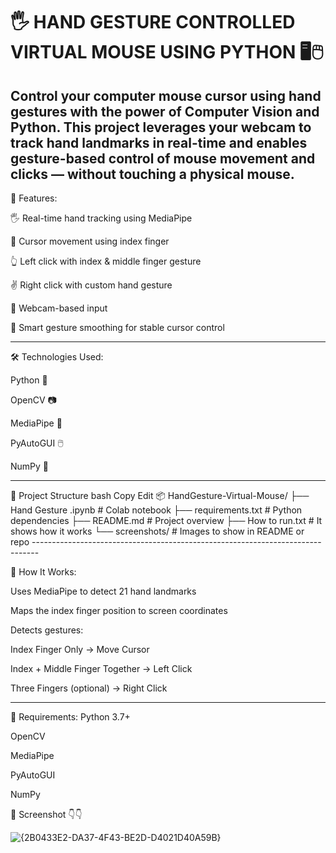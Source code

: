 # 🖐️ HAND GESTURE CONTROLLED VIRTUAL MOUSE USING PYTHON 🖥️🖱️

Control your computer mouse cursor using hand gestures with the power of Computer Vision and Python. This project leverages your webcam to track hand landmarks in real-time and enables gesture-based control of mouse movement and clicks — without touching a physical mouse.
----------------------------------------------------------------
🚀 Features:

🖐️ Real-time hand tracking using MediaPipe

🎯 Cursor movement using index finger

👆 Left click with index & middle finger gesture

✌️ Right click with custom hand gesture

🎥 Webcam-based input

🧠 Smart gesture smoothing for stable cursor control

----------------------------------------------------------------

🛠️ Technologies Used:

Python 🐍

OpenCV 📷

MediaPipe 🧠

PyAutoGUI 🖱️

NumPy 🔢

-------------------------------------------------------------------------------

📁 Project Structure
bash
Copy
Edit
📦 HandGesture-Virtual-Mouse/
├── Hand Gesture .ipynb         # Colab notebook
├── requirements.txt            # Python dependencies
├── README.md                   # Project overview
├── How to run.txt              # It shows how it works
 └── screenshots/            # Images to show in README or repo
    -------------------------------------------------------------------------------

📸 How It Works: 

Uses MediaPipe to detect 21 hand landmarks

Maps the index finger position to screen coordinates

Detects gestures:

Index Finger Only → Move Cursor

Index + Middle Finger Together → Left Click

Three Fingers (optional) → Right Click

--------------------------------------------------------------
📝 Requirements: 
Python 3.7+

OpenCV

MediaPipe

PyAutoGUI

NumPy


📸 Screenshot 👇👇

![{2B0433E2-DA37-4F43-BE2D-D4021D40A59B}](https://github.com/user-attachments/assets/d93f3602-064f-4a96-9d9e-f74fa838c400)


